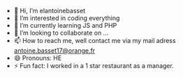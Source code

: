 - 👋 Hi, I’m elantoinebasset
- 👀 I’m interested in coding everything
- 🌱 I’m currently learning JS and PHP
- 💞️ I’m looking to collaborate on ...
- 📫 How to reach me, well contact me via my mail adress antoine.basset17@orange.fr
- 😄 Pronouns: HE 
- ⚡ Fun fact: I worked in a 1 star restaurant as a manager.
<!---
elantoinebasset/elantoinebasset is a ✨ special ✨ repository because its `README.md` (this file) appears on your GitHub profile.
You can click the Preview link to take a look at your changes.
--->
